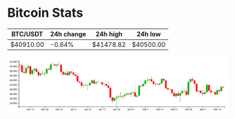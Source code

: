 # Bitcoin Stats

BTC/USDT|24h change|24h high|24h low|
|---|---|---|---|
|$40910.00|-0.64%|$41478.82|$40500.00|

<img src="./chart.svg">
